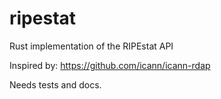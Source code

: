 # ripestat
Rust implementation of the RIPEstat API

Inspired by: https://github.com/icann/icann-rdap

Needs tests and docs.